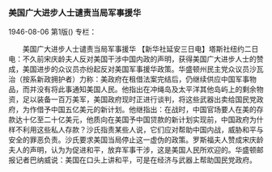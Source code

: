 ### 美国广大进步人士谴责当局军事援华

1946-08-06
第1版()
专栏：

　　美国广大进步人士谴责当局军事援华
    【新华社延安三日电】塔斯社纽约二日电：不久前宋庆龄夫人反对美国干涉中国内政的声明，获得美国广大进步人士的赞成，美国进步的众议员亦纷起反对美国军事援华政策。华盛顿州民主党众议员沙瓦治（按系新政拥护者）力称：美政府在租借法案完结后，仍继续供应中国军事物品，而并没有将此事通知美国人民。他指出在冲绳岛及太平洋其他岛屿上的剩余物资，足以装备一百万美军，美国政府现时正进行谈判，将这些武器出卖给国民党政府，为作借予中国五亿美元的新计划。他继指出：在战时，中国官场要人在美的存款达十亿至二十亿美元，他质向在美国予中国贷款的新计划实现前，中国政府为什样不利用这些私人存款？沙氏指责某些人说，它们应对帮助中国内战，威胁和平与安全的罪恶负责。沙氏要求美国当局停止这一虚伪的政策。罗斯福夫人赞成宋庆龄夫人的声明，认为为促进和平，放弃军事干涉，这是美国人民所欢迎的。华盛顿邮报记者巴纳威说：美国在口头上讲和平，可是在经济与武器上帮助国民党政府。
